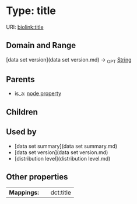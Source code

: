 
# Type: title




URI: [biolink:title](https://w3id.org/biolink/vocab/title)


## Domain and Range

[data set version](data set version.md) ->  <sub>OPT</sub> [String](type/String.md)

## Parents

 *  is_a: [node property](node_property.md)

## Children


## Used by

 * [data set summary](data set summary.md)
 * [data set version](data set version.md)
 * [distribution level](distribution level.md)

## Other properties

|  |  |  |
| --- | --- | --- |
| **Mappings:** | | dct:title |

